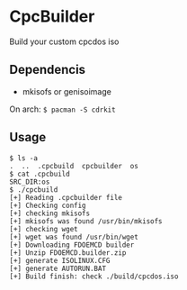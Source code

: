 # CpcBuilder

Build your custom cpcdos iso

## Dependencis

- mkisofs or genisoimage

On arch:
`$ pacman -S cdrkit`

## Usage

```
$ ls -a
.  ..  .cpcbuild  cpcbuilder  os
$ cat .cpcbuild
SRC_DIR:os
$ ./cpcbuild
[+] Reading .cpcbuilder file
[+] Checking config
[+] checking mkisofs
[+] mkisofs was found /usr/bin/mkisofs
[+] checking wget
[+] wget was found /usr/bin/wget
[+] Downloading FDOEMCD builder
[+] Unzip FDOEMCD.builder.zip
[+] generate ISOLINUX.CFG
[+] generate AUTORUN.BAT
[+] Build finish: check ./build/cpcdos.iso
```
